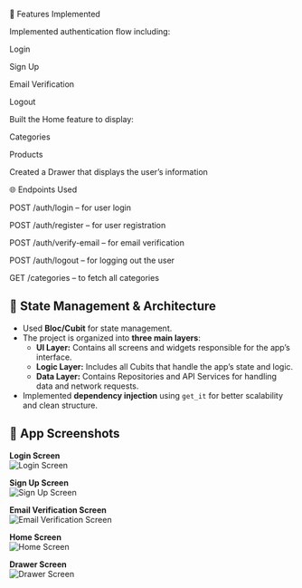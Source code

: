 🔧 Features Implemented

Implemented authentication flow including:

Login

Sign Up

Email Verification

Logout

Built the Home feature to display:

Categories

Products

Created a Drawer that displays the user’s information

🌐 Endpoints Used

POST /auth/login – for user login

POST /auth/register – for user registration

POST /auth/verify-email – for email verification

POST /auth/logout – for logging out the user

GET /categories – to fetch all categories

## 🧱 State Management & Architecture
- Used **Bloc/Cubit** for state management.  
- The project is organized into **three main layers**:
  - **UI Layer:** Contains all screens and widgets responsible for the app’s interface.  
  - **Logic Layer:** Includes all Cubits that handle the app’s state and logic.  
  - **Data Layer:** Contains Repositories and API Services for handling data and network requests.  
- Implemented **dependency injection** using `get_it` for better scalability and clean structure.


## 📱 App Screenshots

**Login Screen**  
![Login Screen](screenshots/13.jpg)

**Sign Up Screen**  
![Sign Up Screen](screenshots/12.jpg)

**Email Verification Screen**  
![Email Verification Screen](screenshots/10.jpg)

**Home Screen**  
![Home Screen](screenshots/15.jpg)

**Drawer Screen**  
![Drawer Screen](screenshots/14.jpg) 


